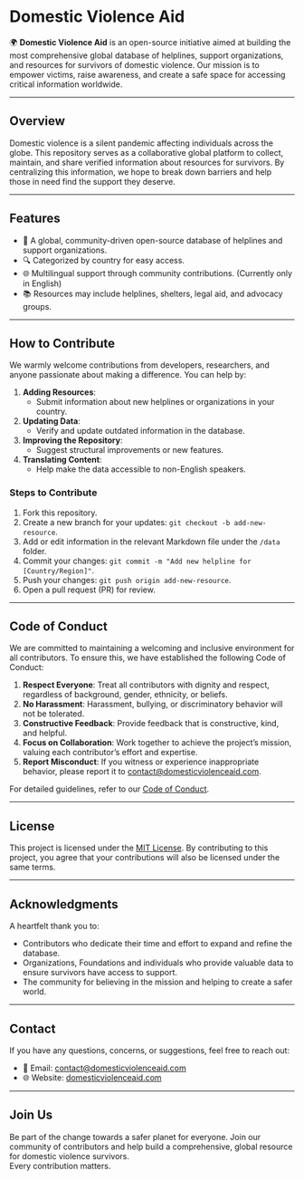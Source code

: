 # Domestic Violence Aid

🌍 **Domestic Violence Aid** is an open-source initiative aimed at building the most comprehensive global database of helplines, support organizations, and resources for survivors of domestic violence. Our mission is to empower victims, raise awareness, and create a safe space for accessing critical information worldwide.

---

## **Overview**

Domestic violence is a silent pandemic affecting individuals across the globe. This repository serves as a collaborative global platform to collect, maintain, and share verified information about resources for survivors. By centralizing this information, we hope to break down barriers and help those in need find the support they deserve.

---

## **Features**
- 🌟 A global, community-driven open-source database of helplines and support organizations.
- 🔍 Categorized by country for easy access.
- 🌐 Multilingual support through community contributions. (Currently only in English)
- 📚 Resources may include helplines, shelters, legal aid, and advocacy groups.

---

## **How to Contribute**

We warmly welcome contributions from developers, researchers, and anyone passionate about making a difference. You can help by:

1. **Adding Resources**:
   - Submit information about new helplines or organizations in your country.
2. **Updating Data**:
   - Verify and update outdated information in the database.
3. **Improving the Repository**:
   - Suggest structural improvements or new features.
4. **Translating Content**:
   - Help make the data accessible to non-English speakers.

### **Steps to Contribute**
1. Fork this repository.
2. Create a new branch for your updates: `git checkout -b add-new-resource`.
3. Add or edit information in the relevant Markdown file under the `/data` folder.
4. Commit your changes: `git commit -m "Add new helpline for [Country/Region]"`.
5. Push your changes: `git push origin add-new-resource`.
6. Open a pull request (PR) for review.

---

## **Code of Conduct**

We are committed to maintaining a welcoming and inclusive environment for all contributors. To ensure this, we have established the following Code of Conduct:

1. **Respect Everyone**: Treat all contributors with dignity and respect, regardless of background, gender, ethnicity, or beliefs.
2. **No Harassment**: Harassment, bullying, or discriminatory behavior will not be tolerated.
3. **Constructive Feedback**: Provide feedback that is constructive, kind, and helpful.
4. **Focus on Collaboration**: Work together to achieve the project’s mission, valuing each contributor’s effort and expertise.
5. **Report Misconduct**: If you witness or experience inappropriate behavior, please report it to [contact@domesticviolenceaid.com](mailto:contact@domesticviolenceaid.com).

For detailed guidelines, refer to our [Code of Conduct](CODE_OF_CONDUCT.md).

---

## **License**

This project is licensed under the [MIT License](LICENSE). By contributing to this project, you agree that your contributions will also be licensed under the same terms.

---

## **Acknowledgments**

A heartfelt thank you to:
- Contributors who dedicate their time and effort to expand and refine the database.
- Organizations, Foundations and individuals who provide valuable data to ensure survivors have access to support.
- The community for believing in the mission and helping to create a safer world.

---

## **Contact**

If you have any questions, concerns, or suggestions, feel free to reach out:
- 📧 Email: [contact@domesticviolenceaid.com](mailto:contact@domesticviolenceaid.com)
- 🌐 Website: [domesticviolenceaid.com](https://domesticviolenceaid.com)

---

## **Join Us**

Be part of the change towards a safer planet for everyone. Join our community of contributors and help build a comprehensive, global resource for domestic violence survivors.  
Every contribution matters.  

